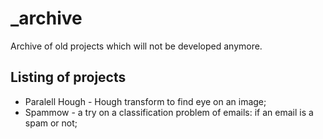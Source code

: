 \_archive
==================

Archive of old projects which will not be developed anymore.

Listing of projects
------------------
* Paralell Hough - Hough transform to find eye on an image;
* Spammow - a try on a classification problem of emails: if an email is a spam or not;
